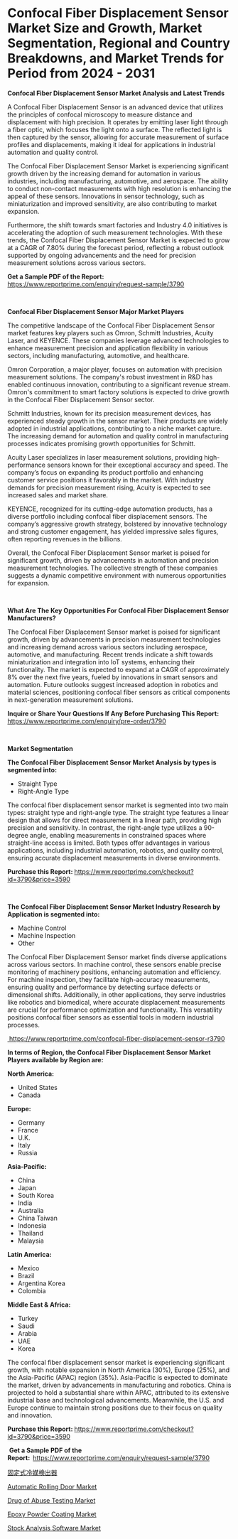 <p><h1>Confocal Fiber Displacement Sensor Market Size and Growth, Market Segmentation, Regional and Country Breakdowns, and Market Trends for Period from 2024 -  2031</h1></p><p><strong>Confocal Fiber Displacement Sensor Market Analysis and Latest Trends</strong></p>
<p><p>A Confocal Fiber Displacement Sensor is an advanced device that utilizes the principles of confocal microscopy to measure distance and displacement with high precision. It operates by emitting laser light through a fiber optic, which focuses the light onto a surface. The reflected light is then captured by the sensor, allowing for accurate measurement of surface profiles and displacements, making it ideal for applications in industrial automation and quality control.</p><p>The Confocal Fiber Displacement Sensor Market is experiencing significant growth driven by the increasing demand for automation in various industries, including manufacturing, automotive, and aerospace. The ability to conduct non-contact measurements with high resolution is enhancing the appeal of these sensors. Innovations in sensor technology, such as miniaturization and improved sensitivity, are also contributing to market expansion.</p><p>Furthermore, the shift towards smart factories and Industry 4.0 initiatives is accelerating the adoption of such measurement technologies. With these trends, the Confocal Fiber Displacement Sensor Market is expected to grow at a CAGR of 7.80% during the forecast period, reflecting a robust outlook supported by ongoing advancements and the need for precision measurement solutions across various sectors.</p></p>
<p><strong>Get a Sample PDF of the Report:&nbsp;</strong> <a href="https://www.reportprime.com/enquiry/request-sample/3790">https://www.reportprime.com/enquiry/request-sample/3790</a></p>
<p>&nbsp;</p>
<p><strong>Confocal Fiber Displacement Sensor Major Market Players</strong></p>
<p><p>The competitive landscape of the Confocal Fiber Displacement Sensor market features key players such as Omron, Schmitt Industries, Acuity Laser, and KEYENCE. These companies leverage advanced technologies to enhance measurement precision and application flexibility in various sectors, including manufacturing, automotive, and healthcare.</p><p>Omron Corporation, a major player, focuses on automation with precision measurement solutions. The company's robust investment in R&D has enabled continuous innovation, contributing to a significant revenue stream. Omron's commitment to smart factory solutions is expected to drive growth in the Confocal Fiber Displacement Sensor sector.</p><p>Schmitt Industries, known for its precision measurement devices, has experienced steady growth in the sensor market. Their products are widely adopted in industrial applications, contributing to a niche market capture. The increasing demand for automation and quality control in manufacturing processes indicates promising growth opportunities for Schmitt.</p><p>Acuity Laser specializes in laser measurement solutions, providing high-performance sensors known for their exceptional accuracy and speed. The company’s focus on expanding its product portfolio and enhancing customer service positions it favorably in the market. With industry demands for precision measurement rising, Acuity is expected to see increased sales and market share.</p><p>KEYENCE, recognized for its cutting-edge automation products, has a diverse portfolio including confocal fiber displacement sensors. The company’s aggressive growth strategy, bolstered by innovative technology and strong customer engagement, has yielded impressive sales figures, often reporting revenues in the billions.</p><p>Overall, the Confocal Fiber Displacement Sensor market is poised for significant growth, driven by advancements in automation and precision measurement technologies. The collective strength of these companies suggests a dynamic competitive environment with numerous opportunities for expansion.</p></p>
<p>&nbsp;</p>
<p><strong>What Are The Key Opportunities For Confocal Fiber Displacement Sensor Manufacturers?</strong></p>
<p><p>The Confocal Fiber Displacement Sensor market is poised for significant growth, driven by advancements in precision measurement technologies and increasing demand across various sectors including aerospace, automotive, and manufacturing. Recent trends indicate a shift towards miniaturization and integration into IoT systems, enhancing their functionality. The market is expected to expand at a CAGR of approximately 8% over the next five years, fueled by innovations in smart sensors and automation. Future outlooks suggest increased adoption in robotics and material sciences, positioning confocal fiber sensors as critical components in next-generation measurement solutions.</p></p>
<p><strong>Inquire or Share Your Questions If Any Before Purchasing This Report:</strong> <a href="https://www.reportprime.com/enquiry/pre-order/3790">https://www.reportprime.com/enquiry/pre-order/3790</a></p>
<p>&nbsp;</p>
<p><strong>Market Segmentation</strong></p>
<p><strong>The Confocal Fiber Displacement Sensor Market Analysis by types is segmented into:</strong></p>
<p><ul><li>Straight Type</li><li>Right-Angle Type</li></ul></p>
<p><p>The confocal fiber displacement sensor market is segmented into two main types: straight type and right-angle type. The straight type features a linear design that allows for direct measurement in a linear path, providing high precision and sensitivity. In contrast, the right-angle type utilizes a 90-degree angle, enabling measurements in constrained spaces where straight-line access is limited. Both types offer advantages in various applications, including industrial automation, robotics, and quality control, ensuring accurate displacement measurements in diverse environments.</p></p>
<p><strong>Purchase this Report:&nbsp;</strong><a href="https://www.reportprime.com/checkout?id=3790&price=3590">https://www.reportprime.com/checkout?id=3790&price=3590</a></p>
<p>&nbsp;</p>
<p><strong>The Confocal Fiber Displacement Sensor Market Industry Research by Application is segmented into:</strong></p>
<p><ul><li>Machine Control</li><li>Machine Inspection</li><li>Other</li></ul></p>
<p><p>The Confocal Fiber Displacement Sensor market finds diverse applications across various sectors. In machine control, these sensors enable precise monitoring of machinery positions, enhancing automation and efficiency. For machine inspection, they facilitate high-accuracy measurements, ensuring quality and performance by detecting surface defects or dimensional shifts. Additionally, in other applications, they serve industries like robotics and biomedical, where accurate displacement measurements are crucial for performance optimization and functionality. This versatility positions confocal fiber sensors as essential tools in modern industrial processes.</p></p>
<p><a href="https://www.reportprime.com/confocal-fiber-displacement-sensor-r3790">&nbsp;https://www.reportprime.com/confocal-fiber-displacement-sensor-r3790</a></p>
<p><strong>In terms of Region, the Confocal Fiber Displacement Sensor Market Players available by Region are:</strong></p>
<p>
    <p> <strong> North America: </strong>
        <ul>
            <li>United States</li>
            <li>Canada</li>
        </ul>
        </p> 
    <p> <strong> Europe: </strong>
        <ul>
            <li>Germany</li>
            <li>France</li>
            <li>U.K.</li>
            <li>Italy</li>
            <li>Russia</li>
        </ul>
        </p> 
    <p> <strong> Asia-Pacific: </strong>
        <ul>
            <li>China</li>
            <li>Japan</li>
            <li>South Korea</li>
            <li>India</li>
            <li>Australia</li>
            <li>China Taiwan</li>
            <li>Indonesia</li>
            <li>Thailand</li>
            <li>Malaysia</li>
        </ul>
        </p> 
    <p> <strong> Latin America: </strong>
        <ul>
            <li>Mexico</li>
            <li>Brazil</li>
            <li>Argentina Korea</li>
            <li>Colombia</li>
        </ul>
        </p> 
    <p> <strong> Middle East & Africa: </strong>
        <ul>
            <li>Turkey</li>
            <li>Saudi</li>
            <li>Arabia</li>
            <li>UAE</li>
            <li>Korea</li>
        </ul>
    </p>
    </p>
<p><p>The confocal fiber displacement sensor market is experiencing significant growth, with notable expansion in North America (30%), Europe (25%), and the Asia-Pacific (APAC) region (35%). Asia-Pacific is expected to dominate the market, driven by advancements in manufacturing and robotics. China is projected to hold a substantial share within APAC, attributed to its extensive industrial base and technological advancements. Meanwhile, the U.S. and Europe continue to maintain strong positions due to their focus on quality and innovation.</p></p>
<p><strong>Purchase this Report: </strong><a href="https://www.reportprime.com/checkout?id=3790&price=3590">https://www.reportprime.com/checkout?id=3790&price=3590</a></p>
<p>&nbsp;<strong>Get a Sample PDF of the Report:&nbsp;&nbsp;</strong><a href="https://www.reportprime.com/enquiry/request-sample/3790">https://www.reportprime.com/enquiry/request-sample/3790</a></p>
<p><strong></strong></p>
<p><p><a href="https://medium.com/@rudysimonis2023/%E5%9B%BA%E5%AE%9A%E5%86%B7%E5%AA%92%E6%A4%9C%E7%9F%A5%E5%99%A8%E7%94%A3%E6%A5%AD%E3%81%AB%E9%96%A2%E3%81%99%E3%82%8B%E6%B4%9E%E5%AF%9F-%E5%B8%82%E5%A0%B4%E3%81%AE%E8%B2%A1%E5%8B%99%E7%8A%B6%E6%B3%81-%E5%B8%82%E5%A0%B4%E8%A6%8F%E6%A8%A1-%E3%81%8A%E3%82%88%E3%81%B32031%E5%B9%B4%E3%81%BE%E3%81%A7%E3%81%AE%E5%8F%8E%E7%9B%8A%E5%88%86%E6%9E%90-11ef5c919772">固定式冷媒検出器</a></p><p><a href="https://www.linkedin.com/pulse/how-automatic-rolling-door-market-changing-from-2024-ufhze?trackingId=iadvFI9VRs%2BVWfeR%2BMKuSQ%3D%3D">Automatic Rolling Door Market</a></p><p><a href="https://medium.com/@salennagilmor/the-global-drug-of-abuse-testing-market-is-at-the-forefront-of-innovation-driving-rapid-industry-2123031db148">Drug of Abuse Testing Market</a></p><p><a href="https://issuu.com/reportprime-2/docs/epoxy-powder-coating-market-size-20_a9ac025d81379e">Epoxy Powder Coating Market</a></p><p><a href="https://www.linkedin.com/pulse/how-stock-analysis-software-market-changing-from-2024-5rvie?trackingId=iX%2FCnrtjT0irS5hQtkNB5w%3D%3D">Stock Analysis Software Market</a></p></p>